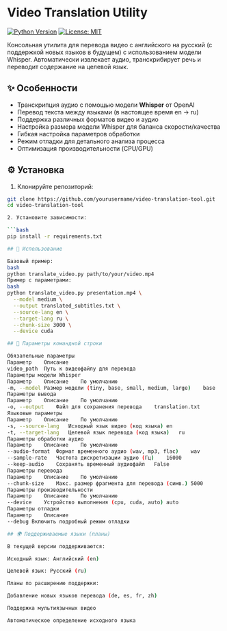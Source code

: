 # Video Translation Utility

[![Python Version](https://img.shields.io/badge/python-3.8%2B-blue.svg)](https://www.python.org/)
[![License: MIT](https://img.shields.io/badge/License-MIT-yellow.svg)](https://opensource.org/licenses/MIT)

Консольная утилита для перевода видео с английского на русский (с поддержкой новых языков в будущем) с использованием модели Whisper. Автоматически извлекает аудио, транскрибирует речь и переводит содержание на целевой язык.

## ✨ Особенности

- Транскрипция аудио с помощью модели **Whisper** от OpenAI
- Перевод текста между языками (в настоящее время en → ru)
- Поддержка различных форматов видео и аудио
- Настройка размера модели Whisper для баланса скорости/качества
- Гибкая настройка параметров обработки
- Режим отладки для детального анализа процесса
- Оптимизация производительности (CPU/GPU)

## ⚙️ Установка

1. Клонируйте репозиторий:

````bash
git clone https://github.com/yourusername/video-translation-tool.git
cd video-translation-tool

2. Установите зависимости:

```bash
pip install -r requirements.txt

## 🚀 Использование

Базовый пример:
bash
python translate_video.py path/to/your/video.mp4
Пример с параметрами:
bash
python translate_video.py presentation.mp4 \
  --model medium \
  --output translated_subtitles.txt \
  --source-lang en \
  --target-lang ru \
  --chunk-size 3000 \
  --device cuda

## 🔧 Параметры командной строки

Обязательные параметры
Параметр	Описание
video_path	Путь к видеофайлу для перевода
Параметры модели Whisper
Параметр	Описание	По умолчанию
-m, --model	Размер модели (tiny, base, small, medium, large)	base
Параметры вывода
Параметр	Описание	По умолчанию
-o, --output	Файл для сохранения перевода	translation.txt
Языковые параметры
Параметр	Описание	По умолчанию
-s, --source-lang	Исходный язык видео (код языка)	en
-t, --target-lang	Целевой язык перевода (код языка)	ru
Параметры обработки аудио
Параметр	Описание	По умолчанию
--audio-format	Формат временного аудио (wav, mp3, flac)	wav
--sample-rate	Частота дискретизации аудио (Гц)	16000
--keep-audio	Сохранять временный аудиофайл	False
Параметры перевода
Параметр	Описание	По умолчанию
--chunk-size	Макс. размер фрагмента для перевода (симв.)	5000
Параметры производительности
Параметр	Описание	По умолчанию
--device	Устройство выполнения (cpu, cuda, auto)	auto
Параметры отладки
Параметр	Описание
--debug	Включить подробный режим отладки

## 🌍 Поддерживаемые языки (планы)

В текущей версии поддерживаются:

Исходный язык: Английский (en)

Целевой язык: Русский (ru)

Планы по расширению поддержки:

Добавление новых языков перевода (de, es, fr, zh)

Поддержка мультиязычных видео

Автоматическое определение исходного языка
````
